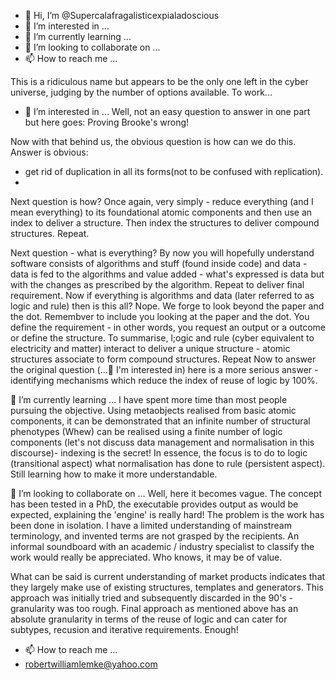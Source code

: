 - 👋 Hi, I’m @Supercalafragalisticexpialadoscious
- 👀 I’m interested in ...
- 🌱 I’m currently learning ...
- 💞️ I’m looking to collaborate on ...
- 📫 How to reach me ...

<!---
Supercalafragalisticexpialadoscious/Supercalafragalisticexpialadoscious is a ✨ special ✨ repository because its `README.md` (this file) appears on your GitHub profile.
You can click the Preview link to take a look at your changes.
--->
This is a ridiculous name but appears to be the only one left in the cyber universe, judging by the number of options available. To work...

- 👀 I’m interested in ...
Well, not an easy question to answer in one part but here goes:
Proving Brooke's wrong!

Now with that behind us, the obvious question is how can we do this. Answer is obvious:
- get rid of duplication in all its forms(not to be confused with replication).  
- 
Next question is how?
Once again, very simply - reduce everything (and I mean everything) to its foundational atomic components and then use an index to deliver a structure. Then index the structures to deliver compound structures. Repeat.

Next question - what is everything? 
By now you will hopefully understand software consists of algorithms and stuff (found inside code) and data -  data is fed to the algorithms and value added - what's expressed is data but with the changes as prescribed by the algorithm. Repeat to deliver final requirement.
Now if everything is algorithms and data (later referred to as logic and rule) then is this all?
Nope. We forge to look beyond the paper and the dot. Remembver to include you looking at the paper and the dot. You define the requirement - in other words, you request an output or a outcome or define the structure.
To summarise, l;ogic and rule (cyber equivalent to electricity and matter) interact to deliver a unique structure - atomic structures associate to form compound structures. Repeat
Now to answer the original question (...👀 I'm interested in) here is a more serious answer - identifying mechanisms which reduce the index of reuse of logic by 100%. 

🌱 I’m currently learning ...
I have spent more time than most people pursuing the objective. Using metaobjects realised from basic atomic components, it can be demonstrated that an infinite number of structural phenotypes (Whew) can be realised using a finite number of logic components (let's not discuss data management and normalisation in this discourse)- indexing is the secret! 
In essence, the focus is to do to logic (transitional aspect) what normalisation has done to rule (persistent aspect). Still learning how to make it more understandable. 

💞️ I’m looking to collaborate on ...
Well, here it becomes vague. The concept has been tested in a PhD, the executable provides output as would be expected, explaining the 'engine' is really hard!  The problem is the work has been done in isolation. I have a limited understanding of mainstream terminology, and invented terms are not grasped by the recipients.  An informal soundboard with an academic / industry specialist to classify the work would really be appreciated. Who knows, it may be of value. 

What can be said is current understanding of market products indicates that they largely make use of existing structures, templates and generators. This approach was initially tried and subsequently discarded in the 90's - granularity was too rough.  Final approach as mentioned above has an absolute granularity in terms of the reuse of logic and can cater for subtypes, recusion and iterative requirements. Enough!

- 📫 How to reach me ...
- robertwilliamlemke@yahoo.com

